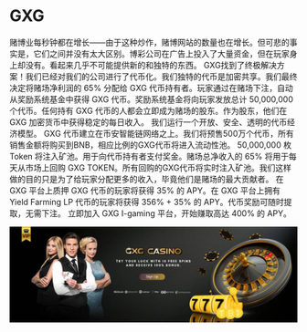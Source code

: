 # GXG

赌博业每秒钟都在增长——由于这种炒作，赌博网站的数量也在增长。但可悲的事实是，它们之间并没有太大区别。博彩公司在广告上投入了大量资金，但在玩家身上却没有。看起来几乎不可能提供新的和独特的东西。
GXG找到了终极解决方案！我们已经对我们的公司进行了代币化。我们独特的代币是加密共享。我们最终决定将赌场净利润的 65% 分配给 GXG 代币持有者。玩家通过在赌场下注，自动从奖励系统基金中获得 GXG 代币。奖励系统基金将向玩家发放总计 50,000,000 个代币。任何持有 GXG 代币的人都会立即成为赌场的股东。作为股东，他们在 GXG 加密货币中获得稳定的每日收入。
我们运行一个开放、安全、透明的代币经济模型。 GXG 代币建立在币安智能链网络之上。我们将预售500万个代币，所有销售金额将购买到BNB，相应比例的GXG代币将进入流动性池。
50,000,000 枚 Token 将注入矿池。用于向代币持有者支付奖金。赌场总净收入的 65% 将用于每天从市场上回购 GXG TOKEN。所有回购的GXG代币将实时注入矿池。我们这样做的目的只是为了给玩家分配更多的收入，毕竟他们是赌场的最大贡献者。
在 GXG 平台上质押 GXG 代币的玩家将获得 35% 的 APY。在 GXG 平台上拥有 Yield Farming LP 代币的玩家将获得 356% + 35% 的 APY。代币奖励可随时提取，无需下注。
立即加入 GXG I-gaming 平台，开始赚取高达 400% 的 APY。

![1080x360](1080x360.jpg)

